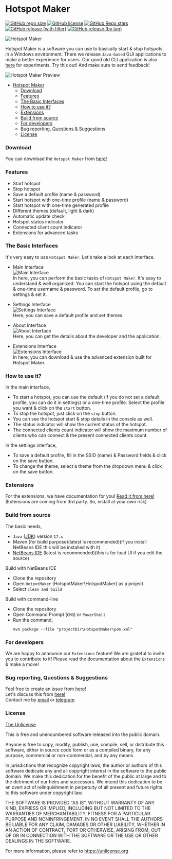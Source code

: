 # Hotspot Maker

[![GitHub repo size](https://img.shields.io/github/repo-size/NaveenB2004/HotspotMaker)](#)
[![GitHub license](https://img.shields.io/github/license/NaveenB2004/HotspotMaker)](LICENSE)
[![GitHub Repo stars](https://img.shields.io/github/stars/NaveenB2004/HotspotMaker)](https://github.com/NaveenB2004/HotspotMaker/stargazers)
[![GitHub release (with filter)](https://img.shields.io/github/v/release/NaveenB2004/HotspotMaker)](https://github.com/NaveenB2004/HotspotMaker/releases)
[![GitHub release (by tag)](https://img.shields.io/github/downloads/NaveenB2004/HotspotMaker/v3.3/total)](https://github.com/NaveenB2004/HotspotMaker/releases/tag/v3.3)

![Hotspot Maker](Others/Media/hotspot%20maker.jpg "A tool for make hotspots!")

Hotspot Maker is a software you can use to basically start & stop hotspots in a Windows environment. There we release `Java-based` GUI applications to make a better experience for users. Our good old CLI application is also [here](https://github.com/NaveenB2004/HotspotMaker/releases/tag/v2.7) for experiments. Try this out! And make sure to send feedback!

![Hotspot Maker Preview](Others/Media/hotspot%20maker%20preview.jpg "Main Interface with Different Themes!")

- [Hotspot Maker](#hotspot-maker)
    - [Download](#download)
    - [Features](#features)
    - [The Basic Interfaces](#the-basic-interfaces)
    - [How to use it?](#how-to-use-it)
    - [Extensions](#extensions)
    - [Build from source](#build-from-source)
    - [For developers](#for-developers)
    - [Bug reporting, Questions \& Suggestions](#bug-reporting-questions--suggestions)
    - [License](#license)


### Download

You can download the `Hotspot Maker` from [here!](https://github.com/NaveenB2004/HotspotMaker/releases)

### Features

- Start hotspot
- Stop hotspot
- Save a default profile (name & password)
- Start hotspot with one-time profile (name & password)
- Start hotspot with one-time generated profile
- Different themes (default, light & dark)
- Automatic update check
- Hotspot status indicator
- Connected client count indicator
- Extensions for advanced tasks

### The Basic Interfaces

It's very easy to use `Hotspot Maker`. Let's take a look at each interface.

- Main Interface\
  ![Main Interface](Others/Media/Interface1.PNG "Main Interface")\
  In here, you can perform the basic tasks of `Hotspot Maker`. It's easy to understand & well organized. You can start the hotspot using the default & one-time username & password. To set the default profile, go to settings & set it.

- Settings Interface\
  ![Settings Interface](Others/Media/Interface2.PNG "Settings Interface")\
  Here, you can save a default profile and set themes.

- About Interface\
  ![About Interface](Others/Media/Interface3.PNG "About Interface")\
  Here, you can get the details about the developer and the application.

- Extensions Interface\
  ![Extensions Interface](Others/Media/Interface4.PNG "Extensions Interface")\
  In here, you can download & use the advanced extension built for Hotspot Maker.

### How to use it?

In the main interface,
- To start a hotspot, you can use the default (if you do not set a default profile, you can do it in settings) or a one-time profile. Select the profile you want & click on the `start` button.
- To stop the hotspot, just click on the `stop` button.
- You can see the hotspot start & stop details in the console as well.
- The status indicator will show the current status of the hotspot.
- The connected clients count indicator will show the maximum number of clients who can connect & the present connected clients count.

In the settings interface,
- To save a default profile, fill in the SSID (name) & Password fields & click on the save button.
- To change the theme, select a theme from the dropdown menu & click on the save button.

### Extensions

For the extensions, we have documentation for you! [Read it from here!](Extensions/README.md)\
(Extensions are coming from 3rd party. So, install at your own risk)

### Build from source

The basic needs,
- `Java` ([JDK](https://www.oracle.com/java/technologies/javase/jdk17-archive-downloads.html)) version `17.x`
- Maven (for build purpose)(latest is recommended)(if you install  NetBeans IDE this will be installed with it)
- [NetBeans IDE](https://netbeans.apache.org/download/index.html) (latest is recommended)(this is for load UI if you edit the source)

Build with NetBeans IDE
- Clone the repository
- Open `HotpotMaker` (HotspotMaker\HotspotMaker) as a project.
- Select `clean and build`

Build with command-line
- Clone the repository
- Open Command Prompt (`CMD`) or `PowerShell`
- Run the command,
  ```
  mvn package --file "projectDir\HotspotMaker\pom.xml"
  ```

### For developers

We are happy to announce our `Extensions` feature! We are grateful to invite you to contribute to it! Please read the documentation about the `Extensions` & make a move!

### Bug reporting, Questions & Suggestions

Feel free to create an issue from [here!](https://github.com/NaveenB2004/HotspotMaker/issues)\
Let's discuss this from [here!](https://github.com/NaveenB2004/HotspotMaker/discussions)\
Contact me by [email](mailto:naveennbalasooriya2004@gmail.com "naveennbalasooriya2004@gmail.com") or [telegram](https://t.me/NaveenB2004 "@NaveenB2004")

### License

[The Unlicense](LICENSE)

This is free and unencumbered software released into the public domain.

Anyone is free to copy, modify, publish, use, compile, sell, or
distribute this software, either in source code form or as a compiled
binary, for any purpose, commercial or non-commercial, and by any
means.

In jurisdictions that recognize copyright laws, the author or authors
of this software dedicate any and all copyright interest in the
software to the public domain. We make this dedication for the benefit
of the public at large and to the detriment of our heirs and
successors. We intend this dedication to be an overt act of
relinquishment in perpetuity of all present and future rights to this
software under copyright law.

THE SOFTWARE IS PROVIDED "AS IS", WITHOUT WARRANTY OF ANY KIND,
EXPRESS OR IMPLIED, INCLUDING BUT NOT LIMITED TO THE WARRANTIES OF
MERCHANTABILITY, FITNESS FOR A PARTICULAR PURPOSE AND NONINFRINGEMENT.
IN NO EVENT SHALL THE AUTHORS BE LIABLE FOR ANY CLAIM, DAMAGES OR
OTHER LIABILITY, WHETHER IN AN ACTION OF CONTRACT, TORT OR OTHERWISE,
ARISING FROM, OUT OF OR IN CONNECTION WITH THE SOFTWARE OR THE USE OR
OTHER DEALINGS IN THE SOFTWARE.

For more information, please refer to <https://unlicense.org>
